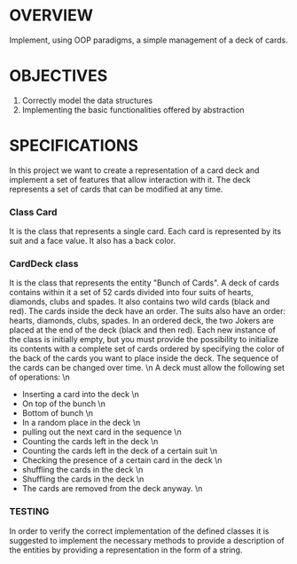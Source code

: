 # OVERVIEW
Implement, using OOP paradigms, a simple management of a deck of cards.

# OBJECTIVES
1. Correctly model the data structures
2. Implementing the basic functionalities offered by abstraction

# SPECIFICATIONS
In this project we want to create a representation of a card deck and implement a set of features that allow interaction with it. The deck represents a set of cards that can be modified at any time.

### Class Card
It is the class that represents a single card. Each card is represented by its suit and a face value. It also has a back color.
### CardDeck class
It is the class that represents the entity "Bunch of Cards". A deck of cards contains within it a set of 52 cards divided into four suits of hearts, diamonds, clubs and spades. It also contains two wild cards (black and red).
The cards inside the deck have an order. The suits also have an order: hearts, diamonds, clubs, spades. In an ordered deck, the two Jokers are placed at the end of the deck (black and then red).
Each new instance of the class is initially empty, but you must provide the possibility to initialize its contents with a complete set of cards ordered by specifying the color of the back of the cards you want to place inside the deck. The sequence of the cards can be changed over time. \n
A deck must allow the following set of operations: \n
- Inserting a card into the deck \n
- On top of the bunch \n
- Bottom of bunch \n
- In a random place in the deck \n
- pulling out the next card in the sequence \n
- Counting the cards left in the deck \n
- Counting the cards left in the deck of a certain suit \n
- Checking the presence of a certain card in the deck \n
- shuffling the cards in the deck \n
- Shuffling the cards in the deck \n
- The cards are removed from the deck anyway. \n
### TESTING
In order to verify the correct implementation of the defined classes it is suggested to implement the necessary methods to provide a description of the entities by providing a representation in the form of a string.
